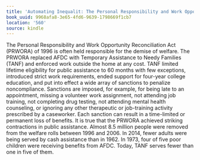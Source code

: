 ```yaml
---
title: 'Automating Inequalit: The Personal Responsibility and Work Opportunity Reconciliat…'
book_uuid: 9968afa8-3e65-4fd6-9639-1798669f1cb7
location: '560'
source: kindle
---
```


The Personal Responsibility and Work Opportunity Reconciliation Act (PRWORA) of 1996 is often held responsible for the demise of welfare. The PRWORA replaced AFDC with Temporary Assistance to Needy Families (TANF) and enforced work outside the home at any cost. TANF limited lifetime eligibility for public assistance to 60 months with few exceptions, introduced strict work requirements, ended support for four-year college education, and put into effect a wide array of sanctions to penalize noncompliance. Sanctions are imposed, for example, for being late to an appointment, missing a volunteer work assignment, not attending job training, not completing drug testing, not attending mental health counseling, or ignoring any other therapeutic or job-training activity prescribed by a caseworker. Each sanction can result in a time-limited or permanent loss of benefits. It is true that the PRWORA achieved striking contractions in public assistance. Almost 8.5 million people were removed from the welfare rolls between 1996 and 2006. In 2014, fewer adults were being served by cash assistance than in 1962. In 1973, four of five poor children were receiving benefits from AFDC. Today, TANF serves fewer than one in five of them.